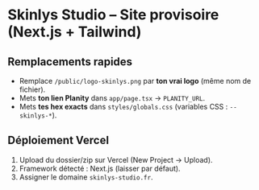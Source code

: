 # Skinlys Studio – Site provisoire (Next.js + Tailwind)

## Remplacements rapides
- Remplace `/public/logo-skinlys.png` par **ton vrai logo** (même nom de fichier).
- Mets **ton lien Planity** dans `app/page.tsx` → `PLANITY_URL`.
- Mets **tes hex exacts** dans `styles/globals.css` (variables CSS : `--skinlys-*`).

## Déploiement Vercel
1. Upload du dossier/zip sur Vercel (New Project → Upload).
2. Framework détecté : Next.js (laisser par défaut).
3. Assigner le domaine `skinlys-studio.fr`.

